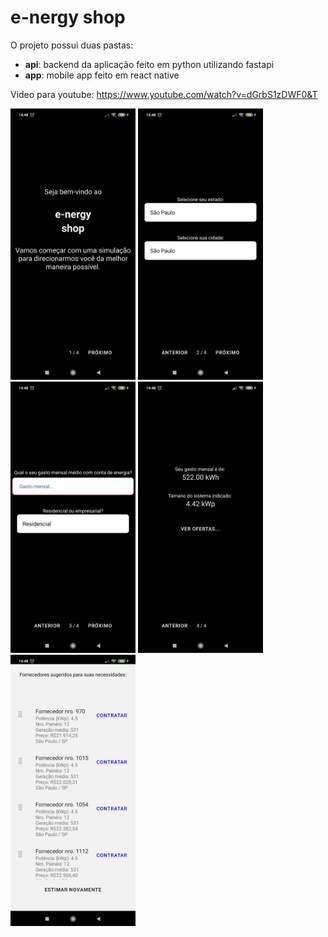 # e-nergy shop

O projeto possui duas pastas:

- __api__: backend da aplicação feito em python utilizando fastapi
- __app__: mobile app feito em react native

Video para youtube: https://www.youtube.com/watch?v=dGrbS1zDWF0&T


<img src="prints/ss1.jpeg" alt="drawing" width="200"/>
<img src="prints/ss2.jpeg" alt="drawing" width="200"/>
<img src="prints/ss3.jpeg" alt="drawing" width="200"/>
<img src="prints/ss4.jpeg" alt="drawing" width="200"/>
<img src="prints/ss5.jpeg" alt="drawing" width="200"/>

